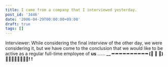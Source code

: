 ```yaml
---
title: I came from a company that I interviewed yesterday.
post_id: '3446'
date: '2006-04-29T00:00:00+09:00'
draft: true
tags: []
---
```


Interviewer: While considering the final interview of the other day, we were considering it, but we have come to the conclusion that we would like to be active as a regular full-time employee of **us** ...... **__ ━ ━ ━ ━ ━ ━ ━ ━ ━ ━ (゚ ∀ ゚) ━━━━━━━━! !**
